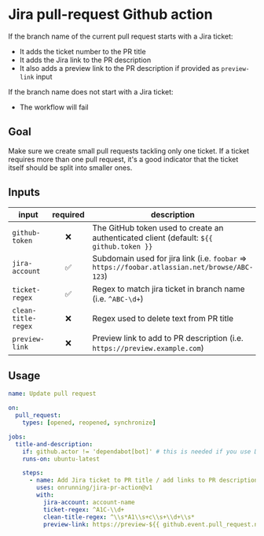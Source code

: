 # Jira pull-request Github action

If the branch name of the current pull request starts with a Jira ticket:

- It adds the ticket number to the PR title
- It adds the Jira link to the PR description
- It also adds a preview link to the PR description if provided as `preview-link` input

If the branch name does not start with a Jira ticket:

- The workflow will fail

## Goal

Make sure we create small pull requests tackling only one ticket. If a ticket requires more than one pull request, it's a good indicator that the ticket itself should be split into smaller ones.

## Inputs

| input               | required | description                                                                                   |
| ------------------- | :------: | --------------------------------------------------------------------------------------------- |
| `github-token`      |    ❌    | The GitHub token used to create an authenticated client (default: `${{ github.token }}`       |
| `jira-account`      |    ✅    | Subdomain used for jira link (i.e. `foobar` => `https://foobar.atlassian.net/browse/ABC-123`) |
| `ticket-regex`      |    ✅    | Regex to match jira ticket in branch name (i.e. `^ABC-\d+`)                                   |
| `clean-title-regex` |    ❌    | Regex used to delete text from PR title                                                       |
| `preview-link`      |    ❌    | Preview link to add to PR description (i.e. `https://preview.example.com`)                    |

## Usage

```yml
name: Update pull request

on:
  pull_request:
    types: [opened, reopened, synchronize]

jobs:
  title-and-description:
    if: github.actor != 'dependabot[bot]' # this is needed if you use Dependabot
    runs-on: ubuntu-latest

    steps:
      - name: Add Jira ticket to PR title / add links to PR description
        uses: onrunning/jira-pr-action@v1
        with:
          jira-account: account-name
          ticket-regex: ^A1C-\\d+
          clean-title-regex: ^\\s*A1\\s+c\\s+\\d+\\s*
          preview-link: https://preview-${{ github.event.pull_request.number }}.example.com"
```
